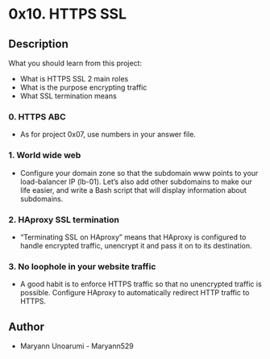 # 0x10. HTTPS SSL
## Description
What you should learn from this project:

* What is HTTPS SSL 2 main roles
* What is the purpose encrypting traffic
* What SSL termination means
### 0. HTTPS ABC
* As for project 0x07, use numbers in your answer file.
### 1. World wide web
* Configure your domain zone so that the subdomain www points to your load-balancer IP (lb-01). Let’s also add other subdomains to make our life easier, and write a Bash script that will display information about subdomains.
### 2. HAproxy SSL termination
* “Terminating SSL on HAproxy” means that HAproxy is configured to handle encrypted traffic, unencrypt it and pass it on to its destination.
### 3. No loophole in your website traffic
* A good habit is to enforce HTTPS traffic so that no unencrypted traffic is possible. Configure HAproxy to automatically redirect HTTP traffic to HTTPS.
## Author
  * Maryann Unoarumi - Maryann529
